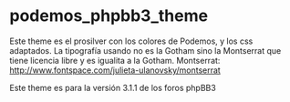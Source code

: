 podemos_phpbb3_theme
====================

Este theme es el prosilver con los colores de Podemos, y los css adaptados.
La tipografía usando no es la Gotham sino la Montserrat que tiene licencia libre y es
igualita a la Gotham. Montserrat: http://www.fontspace.com/julieta-ulanovsky/montserrat

Este theme es para la versión 3.1.1 de los foros phpBB3
